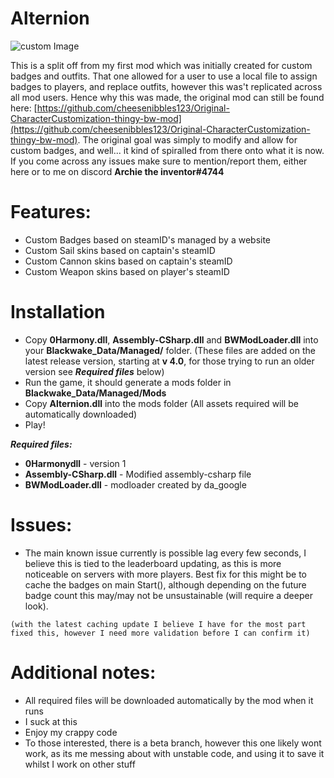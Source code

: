 # Alternion
![custom Image](https://github.com/cheesenibbles123/yeold/blob/master/bwCsharp.jpg?raw=true)

This is a split off from my first mod which was initially created for custom badges and outfits. That one allowed for a user to use a local file to assign badges to players, and replace outfits, however this was't replicated across all mod users. Hence why this was made, the original mod can still be found here: [https://github.com/cheesenibbles123/Original-CharacterCustomization-thingy-bw-mod](https://github.com/cheesenibbles123/Original-CharacterCustomization-thingy-bw-mod).
The original goal was simply to modify and allow for custom badges, and well... it kind of spiralled from there onto what it is now. If you come across any issues make sure to mention/report them, either here or to me on discord **Archie the inventor#4744**

# Features:
 - Custom Badges based on steamID's managed by a website
 - Custom Sail skins based on captain's steamID
 - Custom Cannon skins based on captain's steamID
 - Custom Weapon skins based on player's steamID
 
# Installation
 - Copy **0Harmony.dll**, **Assembly-CSharp.dll** and **BWModLoader.dll** into your **Blackwake_Data/Managed/** folder.
   (These files are added on the latest release version, starting at **v 4.0**, for those trying to run an older version see ***Required files*** below)
 - Run the game, it should generate a mods folder in **Blackwake_Data/Managed/Mods**
 - Copy **Alternion.dll** into the mods folder
   (All assets required will be automatically downloaded)
 - Play!

***Required files:***
 - **0Harmonydll** - version 1
 - **Assembly-CSharp.dll** - Modified assembly-csharp file
 - **BWModLoader.dll** - modloader created by da_google
 
# Issues:
 - The main known issue currently is possible lag every few seconds, I believe this is tied to the leaderboard updating, as this is more noticeable on servers with more players. Best fix for this might be to cache the badges on main Start(), although depending on the future badge count this may/may not be unsustainable (will require a deeper look).
 
 ```(with the latest caching update I believe I have for the most part fixed this, however I need more validation before I can confirm it) ```
 
# Additional notes:
 - All required files will be downloaded automatically by the mod when it runs
 - I suck at this
 - Enjoy my crappy code
 - To those interested, there is a beta branch, however this one likely wont work, as its me messing about with unstable code, and using it to save it whilst I work on other stuff
